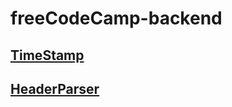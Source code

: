 # freeCodeCamp-backend

## [TimeStamp](https://boilerplate-project-timestamp.chf007.repl.co/)

## [HeaderParser](https://boilerplate-project-headerparser.chf007.repl.co/)

